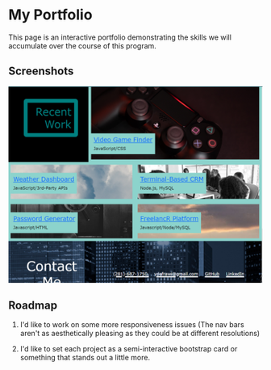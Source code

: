 # My Portfolio 

This page is an interactive portfolio demonstrating the skills we will accumulate over the course of this program. 

## Screenshots

![Full-page](https://github.com/ydefrawi/My-Portfolio/blob/main/assets/images/page-screenshots/UpdatedScreenshot.PNG)



## Roadmap
1) I'd like to work on some more responsiveness issues (The nav bars aren't as aesthetically pleasing as they could be at different resolutions)

2) I'd like to set each project as a semi-interactive bootstrap card or something that stands out a little more. 
